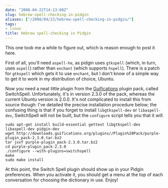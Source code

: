 ```yaml
---
date: "2008-04-22T14:13:00Z"
slug: hebrew-spell-checking-in-pidgin
aliases: ["/2008/04/22/hebrew-spell-checking-in-pidgin/"]
tags:
- linux
title: Hebrew spell-checking in Pidgin
---
```


This one took me a while to figure out, which is reason enough to post it here.

First of all, you'll need `aspell-he`, as pidgin uses `gtkspell` (which, in
turn, uses `aspell`) rather than `enchant` (which supports `hspell`). There is
a patch for `gtkspell` which gets it to use `enchant`, but I don't know of a
simple way to get it to work in my distribution of choice, Ubuntu.

Now you need a neat little plugin from the
[Guifications](http://plugins.guifications.org/) plugin pack, called
SwitchSpell. Unfortunately, it's in version 2.3.0 of the pack, whereas the
current Ubuntu version is 2.0.0. It's not complicated to install this from
source though: I've detailed the precise installation procedure below; the
confusing thing is that if you forget to install `libgtkspell-dev` or
`libaspell-dev`, SwitchSpell will not be built, but the `configure` script
tells you that it _will_.

```
sudo apt-get install build-essential gettext libgtkspell-dev libaspell-dev pidgin-dev
wget http://downloads.guifications.org/plugins//Plugin%20Pack/purple-plugin_pack-2.3.0.tar.bz2
tar jxvf purple-plugin_pack-2.3.0.tar.bz2
cd purple-plugin_pack-2.3.0
./configure --with-plugins=switchspell
make
sudo make install
```

At this point, the Switch Spell plugin should show up in your Pidgin
preferences. When you activate it, you should get a menu at the top of each
conversation for choosing the dictionary in use. Enjoy!
